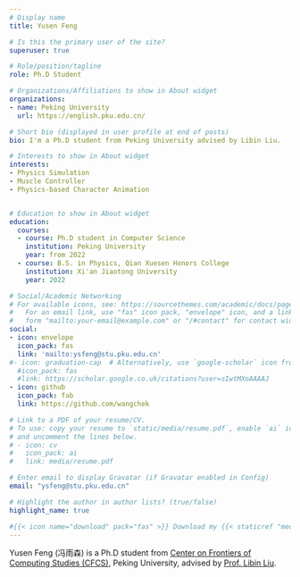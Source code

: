 ```yaml
---
# Display name
title: Yusen Feng

# Is this the primary user of the site?
superuser: true

# Role/position/tagline
role: Ph.D Student

# Organizations/Affiliations to show in About widget
organizations:
- name: Peking University
  url: https://english.pku.edu.cn/

# Short bio (displayed in user profile at end of posts)
bio: I'm a Ph.D student from Peking University advised by Libin Liu.

# Interests to show in About widget
interests:
- Physics Simulation
- Muscle Controller
- Physics-based Character Animation


# Education to show in About widget
education:
  courses:
  - course: Ph.D student in Computer Science
    institution: Peking University
    year: from 2022
  - course: B.S. in Physics, Qian Xuesen Honors College
    institution: Xi'an Jiaotong University
    year: 2022

# Social/Academic Networking
# For available icons, see: https://sourcethemes.com/academic/docs/page-builder/#icons
#   For an email link, use "fas" icon pack, "envelope" icon, and a link in the
#   form "mailto:your-email@example.com" or "/#contact" for contact widget.
social:
- icon: envelope
  icon_pack: fas
  link: 'mailto:ysfeng@stu.pku.edu.cn'
#- icon: graduation-cap  # Alternatively, use `google-scholar` icon from `ai` icon pack
  #icon_pack: fas
  #link: https://scholar.google.co.uk/citations?user=sIwtMXoAAAAJ
- icon: github
  icon_pack: fab
  link: https://github.com/wangchek

# Link to a PDF of your resume/CV.
# To use: copy your resume to `static/media/resume.pdf`, enable `ai` icons in `params.toml`, 
# and uncomment the lines below.
# - icon: cv
#   icon_pack: ai
#   link: media/resume.pdf

# Enter email to display Gravatar (if Gravatar enabled in Config)
email: "ysfeng@stu.pku.edu.cn"

# Highlight the author in author lists? (true/false)
highlight_name: true

#{{< icon name="download" pack="fas" >}} Download my {{< staticref "media/demo_resume.pdf" "newtab" >}}resumé{{< /staticref >}}.
---
```


Yusen Feng (冯雨森) is a Ph.D student from [Center on Frontiers of Computing Studies (CFCS)](http://cfcs.pku.edu.cn), Peking University, advised by [Prof. Libin Liu](http://libliu.info/).
